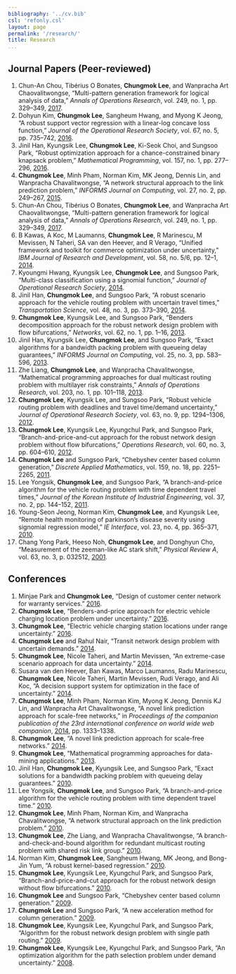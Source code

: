 ```yaml
---
bibliography: '../cv.bib'
csl: 'refonly.csl'
layout: page
permalink: '/research/'
title: Research
...
```


Journal Papers (Peer-reviewed)
------------------------------

1.  Chun-An Chou, Tibérius O Bonates, **Chungmok Lee**, and Wanpracha Art
    Chaovalitwongse, “Multi-pattern generation framework for logical
    analysis of data,” *Annals of Operations Research*, vol. 249, no.
    1, pp. 329–349, [2017](#ref-chou2015multi).
2.  Dohyun Kim, **Chungmok Lee**, Sangheum Hwang, and Myong K Jeong, “A
    robust support vector regression with a linear-log concave loss
    function,” *Journal of the Operational Research Society*, vol.
    67, no. 5, pp. 735–742, [2016](#ref-Kim2016).
3.  Jinil Han, Kyungsik Lee, **Chungmok Lee**, Ki-Seok Choi, and Sungsoo
    Park, “Robust optimization approach for a chance-constrained binary
    knapsack problem,” *Mathematical Programming*, vol. 157, no. 1, pp.
    277–296, [2016](#ref-han2015robust).
4.  **Chungmok Lee**, Minh Pham, Norman Kim, MK Jeong, Dennis Lin, and
    Wanpracha Chavalitwongse, “A network structural approach to the link
    prediction problem,” *INFORMS Journal on Computing*, vol. 27, no.
    2, pp. 249–267, [2015](#ref-LINKPRED).
5.  Chun-An Chou, Tibérius O Bonates, **Chungmok Lee**, and Wanpracha Art
    Chaovalitwongse, “Multi-pattern generation framework for logical
    analysis of data,” *Annals of Operations Research*, vol. 249, no.
    1, pp. 329–349, [2017](#ref-chou2015multi).
6.  B Kawas, A Koc, M Laumanns, **Chungmok Lee**, R Marinescu, M Mevissen, N
    Taheri, SA van den Heever, and R Verago, “Unified framework and
    toolkit for commerce optimization under uncertainty,” *IBM Journal
    of Research and Development*, vol. 58, no. 5/6, pp. 12–1,
    [2014](#ref-kawas2014unified).
7.  Kyoungmi Hwang, Kyungsik Lee, **Chungmok Lee**, and Sungsoo Park,
    “Multi-class classification using a signomial function,” *Journal of
    Operational Research Society*, [2014](#ref-MSC).
8.  Jinil Han, **Chungmok Lee**, and Sungsoo Park, “A robust scenario
    approach for the vehicle routing problem with uncertain travel
    times,” *Transportation Science*, vol. 48, no. 3, pp. 373–390,
    [2014](#ref-RSVRP).
9.  **Chungmok Lee**, Kyungsik Lee, and Sungsoo Park, “Benders decomposition
    approach for the robust network design problem with flow
    bifurcations,” *Networks*, vol. 62, no. 1, pp. 1–16,
    [2013](#ref-BD_NDP).
10. Jinil Han, Kyungsik Lee, **Chungmok Lee**, and Sungsoo Park, “Exact
    algorithms for a bandwidth packing problem with queueing delay
    guarantees,” *INFORMS Journal on Computing*, vol. 25, no. 3, pp.
    583–596, [2013](#ref-BWP_QD).
11. Zhe Liang, **Chungmok Lee**, and Wanpracha Chavalitwongse, “Mathematical
    programming approaches for dual multicast routing problem with
    multilayer risk constraints,” *Annals of Operations Research*, vol.
    203, no. 1, pp. 101–118, [2013](#ref-MRP).
12. **Chungmok Lee**, Kyungsik Lee, and Sungsoo Park, “Robust vehicle
    routing problem with deadlines and travel time/demand uncertainty,”
    *Journal of Operational Research Society*, vol. 63, no. 9, pp.
    1294–1306, [2012](#ref-RVRP).
13. **Chungmok Lee**, Kyungsik Lee, Kyungchul Park, and Sungsoo Park,
    “Branch-and-price-and-cut approach for the robust network design
    problem without flow bifurcations,” *Operations Research*, vol.
    60, no. 3, pp. 604–610, [2012](#ref-BnPnC_NDP).
14. **Chungmok Lee** and Sungsoo Park, “Chebyshev center based column
    generation,” *Discrete Applied Mathematics*, vol. 159, no. 18, pp.
    2251–2265, [2011](#ref-CCC).
15. Lee Yongsik, **Chungmok Lee**, and Sungsoo Park, “A branch-and-price
    algorithm for the vehicle routing problem with time dependent travel
    times,” *Journal of the Korean Institute of Industrial
    Engineering*, vol. 37, no. 2, pp. 144–152, [2011](#ref-VRPTD).
16. Young-Seon Jeong, Norman Kim, **Chungmok Lee**, and Kyungsik Lee,
    “Remote health monitoring of parkinson’s disease severity using
    signomial regression model,” *IE Interface*, vol. 23, no. 4, pp.
    365–371, [2010](#ref-RHMPD).
17. Chang Yong Park, Heeso Noh, **Chungmok Lee**, and Donghyun Cho,
    “Measurement of the zeeman-like AC stark shift,” *Physical Review
    A*, vol. 63, no. 3, p. 032512, [2001](#ref-ZSS).

Conferences
-----------

1.  Minjae Park and **Chungmok Lee**, “Design of customer center network for
    warranty services.” [2016](#ref-euro2016:park).
2.  **Chungmok Lee**, “Benders-and-price approach for electric vehicle
    charging location problem under uncertainty.”
    [2016](#ref-euro2016:lee).
3.  **Chungmok Lee**, “Electric vehicle charging station locations under
    range uncertainty.” [2016](#ref-informs2016:lee).
4.  **Chungmok Lee** and Rahul Nair, “Transit network design problem with
    uncertain demands.” [2014](#ref-TransitNetDes_INFORMS_2014).
5.  **Chungmok Lee**, Nicole Taheri, and Martin Mevissen, “An extreme-case
    scenario approach for data uncertainty.” [2014](#ref-ES_IFORS_2014).
6.  Susara van den Heever, Ban Kawas, Marco Laumanns, Radu Marinescu,
    **Chungmok Lee**, Nicole Taheri, Martin Mevissen, Rudi Verago, and Ali
    Koc, “A decision support system for optimization in the face of
    uncertainty.” [2014](#ref-UT_IFORS_2014).
7.  **Chungmok Lee**, Minh Pham, Norman Kim, Myong K Jeong, Dennis KJ Lin,
    and Wanpracha Art Chavalitwongse, “A novel link prediction approach
    for scale-free networks,” in *Proceedings of the companion
    publication of the 23rd international conference on world wide web
    companion*, [2014](#ref-lee2014novel), pp. 1333–1338.
8.  **Chungmok Lee**, “A novel link prediction approach for scale-free
    networks.” [2014](#ref-LSNA_2014).
9.  **Chungmok Lee**, “Mathematical programming approaches for data-mining
    applications.” [2013](#ref-INRIA_2013).
10. Jinil Han, **Chungmok Lee**, Kyungsik Lee, and Sungsoo Park, “Exact
    solutions for a bandwidth packing problem with queueing delay
    guarantees.” [2010](#ref-BWPQD_VOCAL2010).
11. Lee Yongsik, **Chungmok Lee**, and Sungsoo Park, “A branch-and-price
    algorithm for the vehicle routing problem with time dependent travel
    time.” [2010](#ref-VRPTD_KIIE2010).
12. **Chungmok Lee**, Minh Pham, Norman Kim, and Wanpracha Chavalitwongse,
    “A network structural approach on the link prediction problem.”
    [2010](#ref-LINKPRED_INFORMS2010).
13. **Chungmok Lee**, Zhe Liang, and Wanpracha Chavalitwongse, “A
    branch-and-check-and-bound algorithm for redundant multicast routing
    problem with shared risk link group.” [2010](#ref-SRLG_INFORMS2010).
14. Norman Kim, **Chungmok Lee**, Sangheum Hwang, MK Jeong, and Bong-Jin
    Yum, “A robust kernel-based regression.”
    [2010](#ref-RKR_INFORMS2010).
15. **Chungmok Lee**, Kyungsik Lee, Kyungchul Park, and Sungsoo Park,
    “Branch-and-price-and-cut approach for the robust network design
    without flow bifurcations.” [2010](#ref-RNDP_RUTGERS2010).
16. **Chungmok Lee** and Sungsoo Park, “Chebyshev center based column
    generation.” [2009](#ref-CCC_ISMP2009).
17. **Chungmok Lee** and Sungsoo Park, “A new acceleration method for column
    generation.” [2009](#ref-CCC_KIIE2009).
18. **Chungmok Lee**, Kyungsik Lee, Kyungchul Park, and Sungsoo Park,
    “Algorithm for the robust network design problem with single path
    routing.” [2009](#ref-RNDP_KIIE2009).
19. **Chungmok Lee**, Kyungsik Lee, Kyungchul Park, and Sungsoo Park, “An
    optimization algorithm for the path selection problem under demand
    uncertainty.” [2008](#ref-RPS_KIIE2008).
